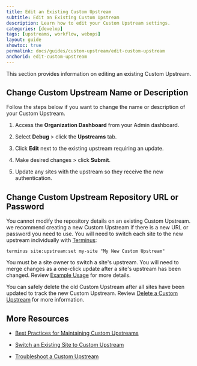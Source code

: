 ```yaml
---
title: Edit an Existing Custom Upstream
subtitle: Edit an Existing Custom Upstream
description: Learn how to edit your Custom Upstream settings.
categories: [develop]
tags: [upstreams, workflow, webops]
layout: guide
showtoc: true
permalink: docs/guides/custom-upstream/edit-custom-upstream
anchorid: edit-custom-upstream
---
```


This section provides information on editing an existing Custom Upstream.

## Change Custom Upstream Name or Description

Follow the steps below if you want to change the name or description of your Custom Upstream.

1. Access the **Organization Dashboard** from your Admin dashboard.

1. Select **Debug** > click the **<span class="upstreams-regular"></span> Upstreams** tab.

1. Click **Edit** next to the existing upstream requiring an update.

1. Make desired changes > click **Submit**.

1. Update any sites with the upstream so they receive the new authentication.

## Change Custom Upstream Repository URL or Password

You cannot modify the repository details on an existing Custom Upstream. we recommend creating a new Custom Upstream if there is a new URL or password you need to use. You will need to switch each site to the new upstream individually with [Terminus](/terminus):

```bash{promptUser: user}
terminus site:upstream:set my-site "My New Custom Upstream"
```

You must be a site owner to switch a site's upstream. You will need to merge changes as a one-click update after a site's upstream has been changed. Review [Example Usage](/terminus/examples/#switch-upstreams) for more details.

You can safely delete the old Custom Upstream after all sites have been updated to track the new Custom Upstream. Review [Delete a Custom Upstream](/guides/custom-upstream/delete-custom-upstream) for more information.

## More Resources

- [Best Practices for Maintaining Custom Upstreams](/guides/custom-upstream/maintain-custom-upstream)

- [Switch an Existing Site to Custom Upstream](/guides/custom-upstream/switch-custom-upstream)

- [Troubleshoot a Custom Upstream](/guides/custom-upstream/troubleshooting)